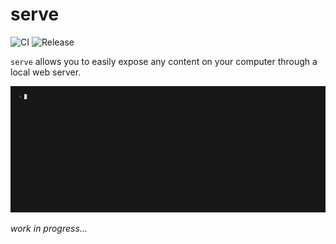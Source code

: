 # serve

![CI](https://github.com/planta7/serve/actions/workflows/ci.yaml/badge.svg)
![Release](https://github.com/planta7/serve/actions/workflows/release.yaml/badge.svg)

`serve` allows you to easily expose any content on your computer through a local web server.

![serve GIF demo](assets/demo.gif)

_work in progress..._
